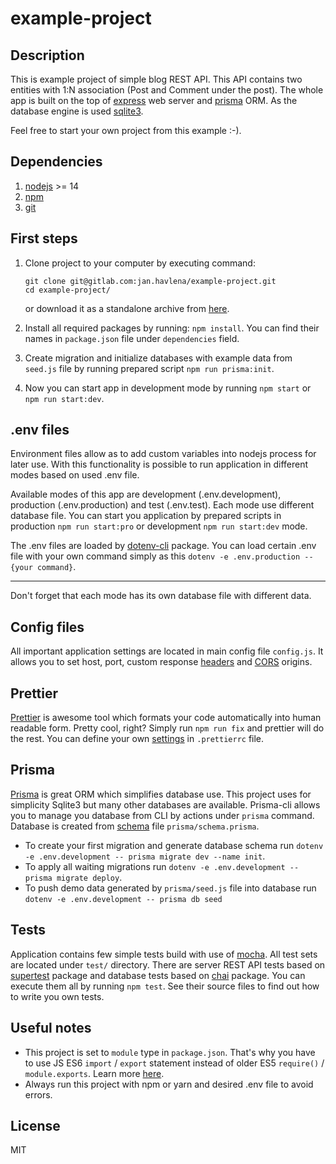 # example-project

## Description

This is example project of simple blog REST API. This API contains two entities with 1:N association (Post and Comment under the post).
The whole app is built on the top of [express](https://www.npmjs.com/package/express) web server and [prisma](https://www.prisma.io) ORM. As the database engine is used [sqlite3](https://www.npmjs.com/package/sqlite3).

Feel free to start your own project from this example :-).

## Dependencies

1. [nodejs](https://nodejs.org/en/) >= 14
2. [npm](https://www.npmjs.com/)
3. [git](https://git-scm.com/)

## First steps

1. Clone project to your computer by executing command:

   ```
   git clone git@gitlab.com:jan.havlena/example-project.git
   cd example-project/
   ```

   or download it as a standalone archive from [here](https://gitlab.com/jan.havlena/example-project/-/archive/main/example-project-main.zip).

2. Install all required packages by running: `npm install`.
   You can find their names in `package.json` file under `dependencies` field.
3. Create migration and initialize databases with example data from `seed.js` file by running prepared script `npm run prisma:init`.
4. Now you can start app in development mode by running `npm start` or `npm run start:dev`.

## .env files

Environment files allow as to add custom variables into nodejs process for later use.
With this functionality is possible to run application in different modes based on used .env file.

Available modes of this app are development (.env.development), production (.env.production) and test (.env.test).
Each mode use different database file.
You can start you application by prepared scripts in production `npm run start:pro` or development `npm run start:dev` mode.

The .env files are loaded by [dotenv-cli](https://www.npmjs.com/package/dotenv-cli) package. You can load certain .env file with your own command simply as this `dotenv -e .env.production -- {your command}`.

---

Don't forget that each mode has its own database file with different data.

## Config files

All important application settings are located in main config file `config.js`.
It allows you to set host, port, custom response [headers](https://developer.mozilla.org/en-US/docs/Glossary/Response_header) and [CORS](https://developer.mozilla.org/en-US/docs/Web/HTTP/CORS) origins.

## Prettier

[Prettier](https://www.npmjs.com/package/prettier) is awesome tool which formats your code automatically into human readable form. Pretty cool, right?
Simply run `npm run fix` and prettier will do the rest. You can define your own [settings](https://prettier.io/docs/en/options.html) in `.prettierrc` file.

## Prisma

[Prisma](https://www.npmjs.com/package/prisma) is great ORM which simplifies database use.
This project uses for simplicity Sqlite3 but many other databases are available.
Prisma-cli allows you to manage you database from CLI by actions under `prisma` command.
Database is created from [schema](https://www.prisma.io/docs/concepts/components/prisma-schema) file `prisma/schema.prisma`.

- To create your first migration and generate database schema run `dotenv -e .env.development -- prisma migrate dev --name init`.
- To apply all waiting migrations run `dotenv -e .env.development -- prisma migrate deploy`.
- To push demo data generated by `prisma/seed.js` file into database run `dotenv -e .env.development -- prisma db seed`

## Tests

Application contains few simple tests build with use of [mocha](https://www.npmjs.com/package/mocha).
All test sets are located under `test/` directory.
There are server REST API tests based on [supertest](https://www.npmjs.com/package/supertest) package
and database tests based on [chai](https://www.npmjs.com/package/chai) package.
You can execute them all by running `npm test`.
See their source files to find out how to write you own tests.

## Useful notes

- This project is set to `module` type in `package.json`. That's why you have to use JS ES6 `import` / `export` statement instead of older ES5 `require()` / `module.exports`.
  Learn more [here](https://www.geeksforgeeks.org/difference-between-node-js-require-and-es6-import-and-export/).
- Always run this project with npm or yarn and desired .env file to avoid errors.

## License

MIT
